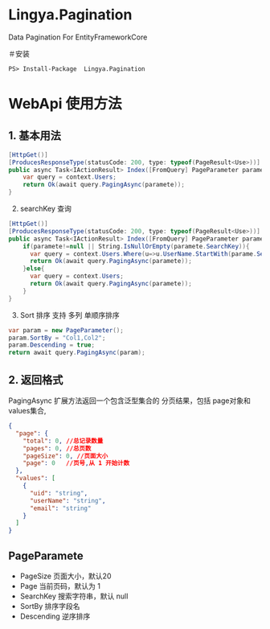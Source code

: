 # Lingya.Pagination
Data Pagination For EntityFrameworkCore 

＃安装
```ps
PS> Install-Package  Lingya.Pagination
```

# WebApi 使用方法

## 1. 基本用法

```c#
[HttpGet()]
[ProducesResponseType(statusCode: 200, type: typeof(PageResult<Use>))]
public async Task<IActionResult> Index([FromQuery] PageParameter paramete = null) {
    var query = context.Users;
    return Ok(await query.PagingAsync(paramete));
}
```

2. searchKey 查询
```c#
[HttpGet()]
[ProducesResponseType(statusCode: 200, type: typeof(PageResult<Use>))]
public async Task<IActionResult> Index([FromQuery] PageParameter paramete = null) {
    if(paramete!=null || String.IsNullOrEmpty(paramete.SearchKey)){
      var query = context.Users.Where(u=>u.UserName.StartWith(parame.SearchKey));
      return Ok(await query.PagingAsync(paramete));
    }else{
      var query = context.Users;
      return Ok(await query.PagingAsync(paramete));
    }
}
```

3. Sort 排序
支持 多列 单顺序排序
```c#
var param = new PageParameter();
param.SortBy = "Col1,Col2";
param.Descending = true;
return await query.PagingAsync(param);

```


## 2. 返回格式
PagingAsync 扩展方法返回一个包含泛型集合的 分页结果，包括 page对象和values集合,

```json
{
  "page": {
    "total": 0, //总记录数量
    "pages": 0, //总页数
    "pageSize": 0, //页面大小
    "page": 0   //页号,从 1 开始计数
  },
  "values": [
    {
      "uid": "string",
      "userName": "string",
      "email": "string"
    }
  ]
}

```


## PageParamete
- PageSize 页面大小，默认20
- Page 当前页码，默认为 1
- SearchKey 搜索字符串，默认 null
- SortBy 排序字段名
- Descending 逆序排序

